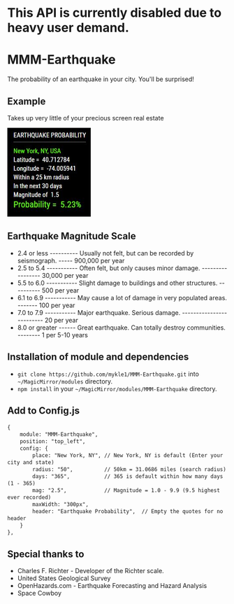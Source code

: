 # This API is currently disabled due to heavy user demand. 


# MMM-Earthquake

The probability of an earthquake in your city. You'll be surprised!

## Example

Takes up very little of your precious screen real estate

![](pix/1.JPG)

## Earthquake Magnitude Scale

* 2.4 or less ---------- Usually not felt, but can be recorded by seismograph. ----- 900,000 per year
* 2.5 to 5.4 ----------- Often felt, but only causes minor damage. ----------------- 30,000 per year
* 5.5 to 6.0 ----------- Slight damage to buildings and other structures. ---------- 500 per year
* 6.1 to 6.9 ----------- May cause a lot of damage in very populated areas. ------- 100 per year
* 7.0 to 7.9 ----------- Major earthquake. Serious damage. ------------------------- 20 per year
* 8.0 or greater ------ Great earthquake. Can totally destroy communities. -------- 1 per 5-10 years

## Installation of module and dependencies

* `git clone https://github.com/mykle1/MMM-Earthquake.git` into `~/MagicMirror/modules` directory.
* `npm install` in your `~/MagicMirror/modules/MMM-Earthquake` directory.

## Add to Config.js

    {
        module: "MMM-Earthquake",
        position: "top_left",
        config: {
			place: "New York, NY", // New York, NY is default (Enter your city and state)
			radius: "50",          // 50km = 31.0686 miles (search radius)
			days: "365",           // 365 is default within how many days (1 - 365)
			mag: "2.5",            // Magnitude = 1.0 - 9.9 (9.5 highest ever recorded)
			maxWidth: "300px",
			header: "Earthquake Probability",  // Empty the quotes for no header
        }
    },

## Special thanks to

* Charles F. Richter - Developer of the Richter scale.
* United States Geological Survey
* OpenHazards.com - Earthquake Forecasting and Hazard Analysis
* Space Cowboy

